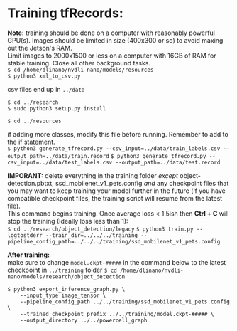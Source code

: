 # Training tfRecords:
**Note:** training should be done on a computer with reasonably powerful GPU(s). Images should be limited in size (400x300 or so) to avoid maxing out the Jetson's RAM.  
Limit images to 2000x1500 or less on a computer with 16GB of RAM for stable training. Close all other background tasks.  
`$ cd /home/dlinano/nvdli-nano/models/resources`  
`$ python3 xml_to_csv.py`  

csv files end up in `../data`  

`$ cd ../research`  
`$ sudo python3 setup.py install`  

`$ cd ../resources`  

if adding more classes, modify this file before running. Remember to add to the if statement.  
`$ python3 generate_tfrecord.py --csv_input=../data/train_labels.csv --output_path=../data/train.record`
`$ python3 generate_tfrecord.py --csv_input=../data/test_labels.csv --output_path=../data/test.record`

**IMPORANT:** delete everything in the training folder *except* object-detection.pbtxt, ssd_mobilenet_v1_pets.config *and* any checkpoint files that you may want to keep training your model further in the future (if you have compatible checkpoint files, the training script will resume from the latest file).  
This command begins training. Once average loss < 1.5ish then **Ctrl + C** will stop the training (Ideally loss less than 1):  
`$ cd ../research/object_detection/legacy`
`$ python3 train.py --logtostderr --train_dir=../../../training --pipeline_config_path=../../../training/ssd_mobilenet_v1_pets.config`


**After training:**  
make sure to change `model.ckpt-#####` in the command below to the latest checkpoint in `../training` folder
`$ cd /home/dlinano/nvdli-nano/models/research/object_detection`
```
$ python3 export_inference_graph.py \
    --input_type image_tensor \
    --pipeline_config_path ../../training/ssd_mobilenet_v1_pets.config \
    --trained_checkpoint_prefix ../../training/model.ckpt-##### \
    --output_directory ../../powercell_graph
```
